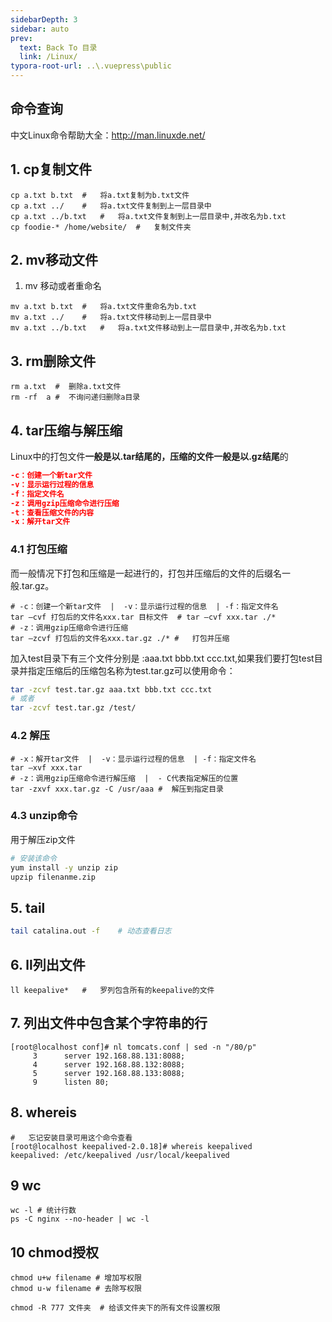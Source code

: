 ```yaml
---
sidebarDepth: 3
sidebar: auto
prev:
  text: Back To 目录
  link: /Linux/
typora-root-url: ..\.vuepress\public
---
```




## 命令查询

中文Linux命令帮助大全：http://man.linuxde.net/

## 1. cp复制文件

```shell
cp a.txt b.txt	#	将a.txt复制为b.txt文件
cp a.txt ../	#	将a.txt文件复制到上一层目录中
cp a.txt ../b.txt	#	将a.txt文件复制到上一层目录中,并改名为b.txt
cp foodie-* /home/website/  #	复制文件夹
```



## 2. mv移动文件

1. mv 移动或者重命名

```shell
mv a.txt b.txt	#	将a.txt文件重命名为b.txt
mv a.txt ../	#	将a.txt文件移动到上一层目录中
mv a.txt ../b.txt	#	将a.txt文件移动到上一层目录中,并改名为b.txt
```



## 3. rm删除文件

```shell
rm a.txt  #  删除a.txt文件
rm -rf  a #  不询问递归删除a目录
```



## 4. tar压缩与解压缩

Linux中的打包文件**一般是以.tar结尾的，压缩的文件一般是以.gz结尾**的

```json
-c：创建一个新tar文件
-v：显示运行过程的信息
-f：指定文件名
-z：调用gzip压缩命令进行压缩
-t：查看压缩文件的内容
-x：解开tar文件
```



### 4.1 打包压缩

而一般情况下打包和压缩是一起进行的，打包并压缩后的文件的后缀名一般.tar.gz。

```shell
# -c：创建一个新tar文件  |  -v：显示运行过程的信息  | -f：指定文件名
tar –cvf 打包后的文件名xxx.tar 目标文件  #	tar –cvf xxx.tar ./*
# -z：调用gzip压缩命令进行压缩
tar –zcvf 打包后的文件名xxx.tar.gz ./*	#	打包并压缩
```

加入test目录下有三个文件分别是 :aaa.txt bbb.txt ccc.txt,如果我们要打包test目录并指定压缩后的压缩包名称为test.tar.gz可以使用命令：

```sh
tar -zcvf test.tar.gz aaa.txt bbb.txt ccc.txt
# 或者
tar -zcvf test.tar.gz /test/
```



### 4.2 解压

```shell
# -x：解开tar文件  |  -v：显示运行过程的信息  | -f：指定文件名
tar –xvf xxx.tar
# -z：调用gzip压缩命令进行解压缩  |  - C代表指定解压的位置
tar -zxvf xxx.tar.gz -C /usr/aaa #	解压到指定目录
```



### 4.3 unzip命令

用于解压zip文件

```sh
# 安装该命令
yum install -y unzip zip
upzip filenanme.zip
```



## 5. tail

```sh
tail catalina.out -f	# 动态查看日志
```



## 6. ll列出文件

```shell
ll keepalive*	#	罗列包含所有的keepalive的文件
```



## 7. 列出文件中包含某个字符串的行

```shell
[root@localhost conf]# nl tomcats.conf | sed -n "/80/p"
     3      server 192.168.88.131:8088;
     4      server 192.168.88.132:8088;
     5      server 192.168.88.133:8088;
     9      listen 80;
```



## 8. whereis

```shell
#	忘记安装目录可用这个命令查看
[root@localhost keepalived-2.0.18]# whereis keepalived
keepalived: /etc/keepalived /usr/local/keepalived
```



## 9 wc

```shell
wc -l #	统计行数
ps -C nginx --no-header | wc -l
```



## 10 chmod授权

```shell
chmod u+w filename # 增加写权限
chmod u-w filename # 去除写权限

chmod -R 777 文件夹  # 给该文件夹下的所有文件设置权限
```

